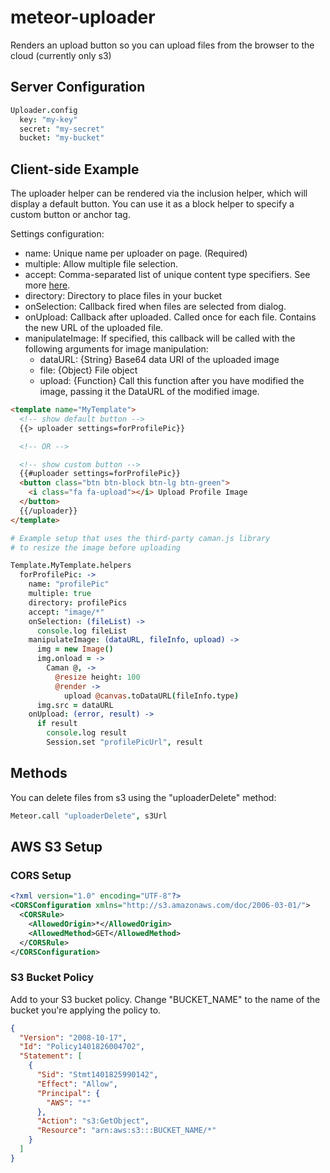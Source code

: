 <!--
---
layout: default
username: Differential
repo: meteor-uploader
version: 2.0.3
desc: Upload files to the clouds
---
-->
# meteor-uploader

Renders an upload button so you can upload files from the browser to the cloud (currently only s3)

## Server Configuration
```CoffeeScript
Uploader.config
  key: "my-key"
  secret: "my-secret"
  bucket: "my-bucket"
```

## Client-side Example
The uploader helper can be rendered via the inclusion helper, which will display a default button.
You can use it as a block helper to specify a custom button or anchor tag.

Settings configuration:
* name: Unique name per uploader on page. (Required)
* multiple: Allow multiple file selection.
* accept: Comma-separated list of unique content type specifiers.  See more [here](https://developer.mozilla.org/en-US/docs/Web/HTML/Element/Input).
* directory: Directory to place files in your bucket
* onSelection: Callback fired when files are selected from dialog.
* onUpload: Callback after uploaded.  Called once for each file.  Contains the new URL of the uploaded file.
* manipulateImage: If specified, this callback will be called with the following arguments for image manipulation:
  * dataURL: {String} Base64 data URI of the uploaded image
  * file: {Object} File object
  * upload: {Function} Call this function after you have modified the image, passing it the DataURL of the modified image.


```HTML
<template name="MyTemplate">
  <!-- show default button -->
  {{> uploader settings=forProfilePic}}

  <!-- OR -->

  <!-- show custom button -->
  {{#uploader settings=forProfilePic}}
  <button class="btn btn-block btn-lg btn-green">
    <i class="fa fa-upload"></i> Upload Profile Image
  </button>
  {{/uploader}}
</template>
```

```CoffeeScript
# Example setup that uses the third-party caman.js library
# to resize the image before uploading

Template.MyTemplate.helpers
  forProfilePic: ->
    name: "profilePic"
    multiple: true
    directory: profilePics
    accept: "image/*"
    onSelection: (fileList) ->
      console.log fileList
    manipulateImage: (dataURL, fileInfo, upload) ->
      img = new Image()
      img.onload = ->
        Caman @, ->
          @resize height: 100
          @render ->
            upload @canvas.toDataURL(fileInfo.type)
      img.src = dataURL
    onUpload: (error, result) ->
      if result
        console.log result
        Session.set "profilePicUrl", result
```

## Methods
You can delete files from s3 using the "uploaderDelete" method:
```CoffeeScript
Meteor.call "uploaderDelete", s3Url
```

## AWS S3 Setup
### CORS Setup
```XML
<?xml version="1.0" encoding="UTF-8"?>
<CORSConfiguration xmlns="http://s3.amazonaws.com/doc/2006-03-01/">
  <CORSRule>
    <AllowedOrigin>*</AllowedOrigin>
    <AllowedMethod>GET</AllowedMethod>
  </CORSRule>
</CORSConfiguration>
```

### S3 Bucket Policy
Add to your S3 bucket policy. Change "BUCKET_NAME" to the name of the bucket you're applying the policy to.
```JSON
{
  "Version": "2008-10-17",
  "Id": "Policy1401826004702",
  "Statement": [
    {
      "Sid": "Stmt1401825990142",
      "Effect": "Allow",
      "Principal": {
        "AWS": "*"
      },
      "Action": "s3:GetObject",
      "Resource": "arn:aws:s3:::BUCKET_NAME/*"
    }
  ]
}
```
